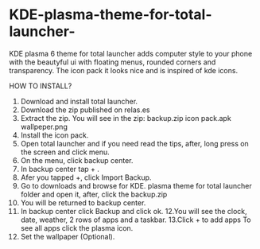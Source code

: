 # KDE-plasma-theme-for-total-launcher-
KDE plasma 6 theme for total launcher adds  computer style to your phone with the beautyful ui with floating menus, rounded corners and transparency. The icon pack it looks nice and is inspired of kde icons.

HOW TO INSTALL?
1. Download and install total launcher.
2. Download the zip published on relas.es
3. Extract the zip.
     You will see in the zip:
        backup.zip
        icon pack.apk
        wallpeper.png
4. Install the icon pack.
5. Open total launcher and if you need read the tips, after, long press on the screen and click menu.
6. On the menu, click backup center.
7. In backup center tap + .
8. Afer you tapped +, click Import Backup.
9. Go to downloads and browse for KDE. plasma theme for total launcher folder and open it, after, click the backup.zip
10. You will be returned to backup center.
11. In backup center click Backup and click ok.
12.You will see the clock, date, weather, 2 rows of apps and a taskbar.
13.Click + to add apps
    To see all apps click the plasma icon.
14. Set the wallpaper (Optional).
  
